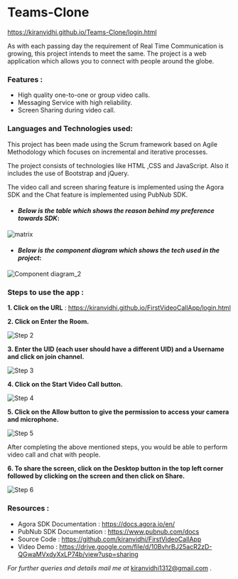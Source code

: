 # Teams-Clone
https://kiranvidhi.github.io/Teams-Clone/login.html

As with each passing day the requirement of Real Time Communication is growing, this project intends to meet the same. The project is a web application which allows you to connect with people around the globe.

### Features :

* High quality one-to-one or group video calls.
* Messaging Service with high reliability.
* Screen Sharing during video call.

### Languages and Technologies used:

This project has been made using the Scrum framework based on Agile Methodology which focuses on incremental and iterative processes.

The project consists of technologies like HTML ,CSS and JavaScript.
Also it includes the use of Bootstrap and jQuery.

The video call and screen sharing feature is implemented using the Agora SDK and the Chat feature is implemented using PubNub SDK.








  * #### *Below is the table which shows the reason behind my preference towards SDK*:
  
  ![matrix](https://user-images.githubusercontent.com/77210099/125351597-e6f27a80-e37d-11eb-9b2a-5bf9c9b8bf5a.PNG)
  
  * #### *Below is the component diagram which shows the tech used in the project*:
  
  ![Component diagram_2](https://user-images.githubusercontent.com/77210099/125357020-a9ddb680-e384-11eb-9f5a-8fc18ff05e0e.png)
  
  ### Steps to use the app :
  
  **1. Click on the URL** : https://kiranvidhi.github.io/FirstVideoCallApp/login.html
  
  **2. Click on Enter the Room.**
   
   ![Step 2](https://user-images.githubusercontent.com/77210099/125355126-4488c600-e382-11eb-84ca-0d4f8653532a.PNG)
  
  **3. Enter the UID (each user should have a different UID) and a Username and click on join channel.**
   
   ![Step 3](https://user-images.githubusercontent.com/77210099/125355145-4b173d80-e382-11eb-8462-891a80374f32.PNG)
  
  **4. Click on the Start Video Call button.**
  
   ![Step 4](https://user-images.githubusercontent.com/77210099/125355172-523e4b80-e382-11eb-99a6-82daa1f37dd2.PNG)
  
  **5. Click on the Allow button to give the permission to access your camera and microphone.**
  
   ![Step 5](https://user-images.githubusercontent.com/77210099/125355187-566a6900-e382-11eb-8e7f-ccc86065da64.PNG)
   
   After completing the above mentioned steps, you would be able to perform video call and chat with people.
   
   **6. To share the screen, click on the Desktop button in the top left corner followed by clicking on the screen and then click on Share.**

   ![Step 6](https://user-images.githubusercontent.com/77210099/125356404-ca594100-e383-11eb-9201-0329d9b342e7.PNG)


### Resources :

* Agora SDK Documentation : https://docs.agora.io/en/
* PubNub SDK Documentation : https://www.pubnub.com/docs
* Source Code : https://github.com/kiranvidhi/FirstVideoCallApp
* Video Demo : https://drive.google.com/file/d/10BvhrBJ25acR2zD-QGwaMVxdyXxLP74b/view?usp=sharing



*For further queries and details mail me at* kiranvidhi1312@gmail.com .

